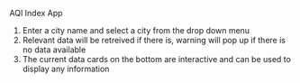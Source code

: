 AQI Index App

1. Enter a city name and select a city from the drop down menu
2. Relevant data will be retreived if there is, warning will pop up if there is no data available
3. The current data cards on the bottom are interactive and can be used to display any information

